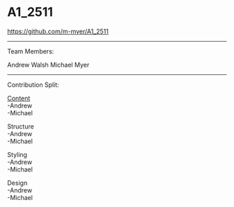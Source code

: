 # A1_2511

https://github.com/m-myer/A1_2511

-----------------------------------
Team Members:

Andrew Walsh
Michael Myer

-----------------------------------

Contribution Split:

<u>Content</u> <br>
  -Andrew <br>
  -Michael <br>

Structure <br>
  -Andrew <br>
  -Michael <br>

Styling <br>
  -Andrew <br>
  -Michael <br>
 
Design <br>
  -Andrew <br>
  -Michael <br>
  
